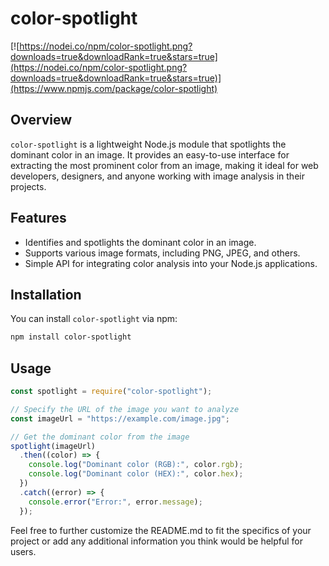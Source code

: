 # color-spotlight
[![https://nodei.co/npm/color-spotlight.png?downloads=true&downloadRank=true&stars=true](https://nodei.co/npm/color-spotlight.png?downloads=true&downloadRank=true&stars=true)](https://www.npmjs.com/package/color-spotlight)

## Overview

`color-spotlight` is a lightweight Node.js module that spotlights the dominant color in an image. It provides an easy-to-use interface for extracting the most prominent color from an image, making it ideal for web developers, designers, and anyone working with image analysis in their projects.

## Features

- Identifies and spotlights the dominant color in an image.
- Supports various image formats, including PNG, JPEG, and others.
- Simple API for integrating color analysis into your Node.js applications.

## Installation

You can install `color-spotlight` via npm:

```bash
npm install color-spotlight
```

## Usage

```javascript
const spotlight = require("color-spotlight");

// Specify the URL of the image you want to analyze
const imageUrl = "https://example.com/image.jpg";

// Get the dominant color from the image
spotlight(imageUrl)
  .then((color) => {
    console.log("Dominant color (RGB):", color.rgb);
    console.log("Dominant color (HEX):", color.hex);
  })
  .catch((error) => {
    console.error("Error:", error.message);
  });
```

Feel free to further customize the README.md to fit the specifics of your project or add any additional information you think would be helpful for users.
